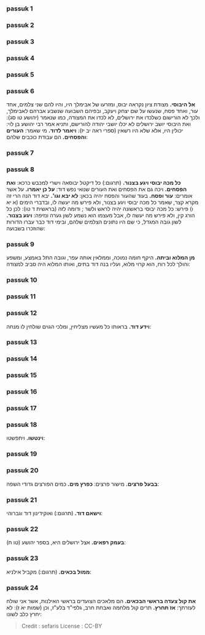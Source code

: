 
### passuk 1

### passuk 2

### passuk 3

### passuk 4

### passuk 5

### passuk 6
<b>אל היבוסי.</b> מצודת ציון נקראה יבוס, ומזרעו של אבימלך היו, והיו להם שני צלמים, אחד עור, ואחד פסח, שנעשו על שם יצחק ויעקב, ובפיהם השבועה שנשבע אברהם לאבימלך, ולכך לא הורישום כשלכדו את ירושלים, לא לכדו את המצודה, כמו שנאמר (יהושע טו סג): ואת היבוסי יושב ירושלים לא יכלו יושבי יהודה להורישם, ותניא אמר רבי יהושע בן לוי: יכולין היו, אלא שלא היו רשאין (ספרי ראה יב יז): 
<b>ויאמר לדוד.</b> מי שאמר:
<b>העורים והפסחים.</b> הם עבודת כוכבים שלהם:

### passuk 7

### passuk 8
<b>כל מכה יבוסי ויגע בצנור.</b> (תרגום:) כל דיקטל יבוסאה וישרי למכבש כרכא:
<b>ואת הפסחים.</b> ויכה גם את הפסחים ואת העורים שנואי נפש דוד:
<b>על כן יאמרו.</b> על אשר אומרים: <b>עור ופסח.</b> בעוד שהעור והפסח יהיה בכאן:
<b>לא יבא וגו'.</b> יבא דוד הנה הרי זה מקרא קצר, שאמר כל מכה יבוסי ויגע בצנור, ולא פירש מה יעשה לו, ובדברי הימים (א יא ו) פירש: כל מכה יבוסי בראשונה יהיה לראש ולשר ; ודומה לזה (בראשית ד טו): לכן כל הורג קין, ולא פירש מה יעשה לו, אבל מעצמו הוא נשמע לשון גערה ונזיפה: 
<b>ויגע בצנור.</b> לשון גובה המגדל, כי שם היו נתונים הצלמים שלהם, ובימי דוד כבר עברו הדורות שהוזכרו בשבועה:

### passuk 9
<b>מן המלוא וביתה.</b> היקף חומה נמוכה, וממלאין אותה עפר, וגובה התל באמצע, ומשפע והולך לכל רוח, הוא קרוי מלוא, ועליו בנה דוד בתים, ואותו המלוא היה סביב למצודה:

### passuk 10

### passuk 11

### passuk 12
<b>וידע דוד.</b> בראותו כל מעשיו מצליחין, ומלכי הגוים שולחין לו מנחה:

### passuk 13

### passuk 14

### passuk 15

### passuk 16

### passuk 17

### passuk 18
<b>וינטשו.</b> ויתפשטו:

### passuk 19

### passuk 20
<b>בבעל פרצים.</b> מישור פרצים:
<b>כפרץ מים.</b> כמים הפורצים גדודי השפה:

### passuk 21
<b>וישאם דוד.</b> (תרגום:) ואוקידינון דוד וגברוהי:

### passuk 22
<b>בעמק רפאים.</b> אצל ירושלים היא, בספר יהושע (טו ח):

### passuk 23
<b>ממול בכאים.</b> (תרגום:) מקביל אילניא:

### passuk 24
<b>את קול צעדה בראשי הבכאים.</b> הם מלאכים הצועדים בראשי האילנות, אשר אני שולח לעזרתך: 
<b>אז תחרץ.</b> תרים קול מלחמה ואבחת חרב, גלפי"ד בלע"ז, וכן (שמות יא ז): לא יחרץ כלב לשונו:

>Credit : sefaris
>License : CC-BY
